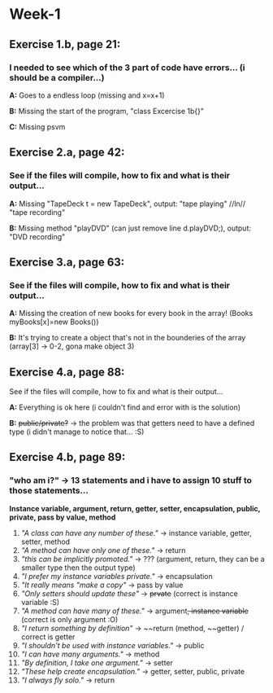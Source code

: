 # Week-1

## Exercise 1.b, page 21:
### I needed to see which of the 3 part of code have errors... (i should be a compiler...)

**A:** Goes to a endless loop (missing and x=x+1)

**B:** Missing the start of the program, "class Excercise 1b{}"

**C:** Missing psvm

## Exercise 2.a, page 42:
### See if the files will compile, how to fix and what is their output...

**A:**  Missing "TapeDeck t = new TapeDeck", output: "tape playing" //ln// "tape recording" 

**B:**  Missing method "playDVD" (can just remove line d.playDVD;), output: "DVD recording"

## Exercise 3.a, page 63:
### See if the files will compile, how to fix and what is their output...

**A:**  Missing the creation of new books for every book in the array! (Books myBooks[x]=new Books())

**B:**  It's trying to create a object that's not in the bounderies of the array (array[3] -> 0-2, gona make object 3)

## Exercise 4.a, page 88:
See if the files will compile, how to fix and what is their output...

**A:**  Everything is ok here (i couldn't find and error with is the solution)

**B:**  ~~public/private?~~ -> the problem was that getters need to have a defined type (i didn't manage to notice that... :S)

## Exercise 4.b, page 89:
### "who am i?" -> 13 statements and i have to assign 10 stuff to those statements...
**Instance variable, argument, return, getter, setter, encapsulation, public, private, pass by value, method**


1. *"A class can have any number of these."* -> instance variable, getter, setter, method
2. *"A method can have only one of these."* -> return
3. *"this can be implicitly promoted."* -> ??? (argument, return, they can be a smaller type then the output type)
4. *"I prefer my instance variables private."* -> encapsulation
5. *"It really means "make a copy"* -> pass by value
6. *"Only setters should update these"* -> ~~prvate~~ (correct is instance variable :S)
7. *"A method can have many of these."* -> argument~~, instance variable~~ (correct is only argument :O)
8. *"I return something by definition"* -> ~~return (method, ~~getter) / correct is getter
9. *"I shouldn't be used with instance variables."* -> public
10. *"I can have many arguments."* -> method
11. *"By definition, I take one argument."* -> setter
12. *"These help create encapsulation."* -> getter, setter, public, private
13. *"I always fly solo."* -> return